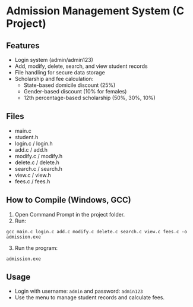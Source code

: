 # Admission Management System (C Project)

## Features
- Login system (admin/admin123)
- Add, modify, delete, search, and view student records
- File handling for secure data storage
- Scholarship and fee calculation:
  - State-based domicile discount (25%)
  - Gender-based discount (10% for females)
  - 12th percentage-based scholarship (50%, 30%, 10%)

## Files
- main.c
- student.h
- login.c / login.h
- add.c / add.h
- modify.c / modify.h
- delete.c / delete.h
- search.c / search.h
- view.c / view.h
- fees.c / fees.h

## How to Compile (Windows, GCC)

1. Open Command Prompt in the project folder.
2. Run:

```
gcc main.c login.c add.c modify.c delete.c search.c view.c fees.c -o admission.exe
```

3. Run the program:

```
admission.exe
```

## Usage
- Login with username: `admin` and password: `admin123`
- Use the menu to manage student records and calculate fees. 